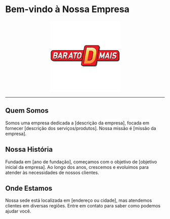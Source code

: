 # Bem-vindo à Nossa Empresa

<div align="center">
  <img src="./docs/assets/image.png">
</div>

---

## Quem Somos
Somos uma empresa dedicada a [descrição da empresa], focada em fornecer [descrição dos serviços/produtos]. Nossa missão é [missão da empresa].

## Nossa História
Fundada em [ano de fundação], começamos com o objetivo de [objetivo inicial da empresa]. Ao longo dos anos, crescemos e evoluímos para atender às necessidades de nossos clientes.

## Onde Estamos
Nossa sede está localizada em [endereço ou cidade], mas atendemos clientes em diversas regiões. Entre em contato para saber como podemos ajudar você.
